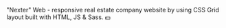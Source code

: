 "Nexter" Web - responsive real estate company website by using CSS Grid layout built with HTML, JS & Sass. 💵
